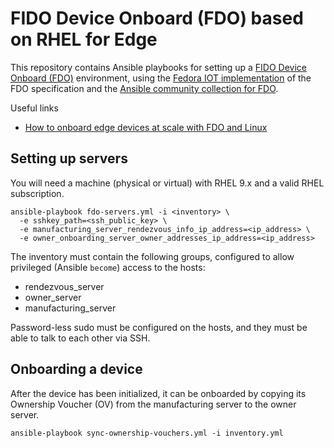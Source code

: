 # FIDO Device Onboard (FDO) based on RHEL for Edge

This repository contains Ansible playbooks for setting up a [FIDO Device Onboard (FDO)](https://fidoalliance.org/specifications/download-iot-specifications/) environment, using the [Fedora IOT implementation](https://github.com/fedora-iot/fido-device-onboard-rs/) of the FDO specification and the [Ansible community collection for FDO](https://github.com/ansible-collections/community.fdo).

Useful links

* [How to onboard edge devices at scale with FDO and Linux](https://www.redhat.com/sysadmin/edge-device-onboarding-fdo)

## Setting up servers

You will need a machine (physical or virtual) with RHEL 9.x and a valid RHEL subscription.

```console
ansible-playbook fdo-servers.yml -i <inventory> \
  -e sshkey_path=<ssh_public_key> \
  -e manufacturing_server_rendezvous_info_ip_address=<ip_address> \
  -e owner_onboarding_server_owner_addresses_ip_address=<ip_address>
```

The inventory must contain the following groups, configured to allow privileged (Ansible `become`) access to the hosts:

* rendezvous_server
* owner_server
* manufacturing_server

Password-less sudo must be configured on the hosts, and they must be able to talk to each other via SSH.

## Onboarding a device

After the device has been initialized, it can be onboarded by copying its Ownership Voucher (OV) from the manufacturing server to the owner server.

```console
ansible-playbook sync-ownership-vouchers.yml -i inventory.yml
```
